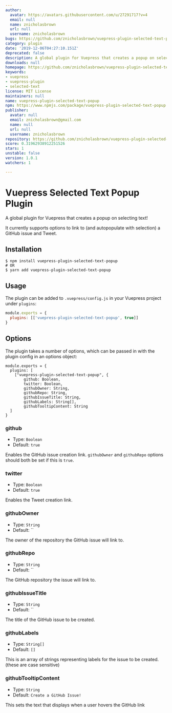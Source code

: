 ```yaml
---
author:
  avatar: https://avatars.githubusercontent.com/u/27291717?v=4
  email: null
  name: znicholasbrown
  url: null
  username: znicholasbrown
bugs: https://github.com/znicholasbrown/vuepress-plugin-selected-text-popup/issues
category: plugin
date: '2019-12-06T04:27:10.151Z'
deprecated: false
description: A global plugin for Vuepress that creates a popup on selecting text!
downloads: null
homepage: https://github.com/znicholasbrown/vuepress-plugin-selected-text-popup#readme
keywords:
- vuepress
- vuepress-plugin
- selected-text
license: MIT License
maintainers: null
name: vuepress-plugin-selected-text-popup
npm: https://www.npmjs.com/package/vuepress-plugin-selected-text-popup
publisher:
  avatar: null
  email: znicholasbrown@gmail.com
  name: null
  url: null
  username: znicholasbrown
repository: https://github.com/znicholasbrown/vuepress-plugin-selected-text-popup
score: 0.31962938912251526
stars: 1
unstable: false
version: 1.0.1
watchers: 1

---
```


# Vuepress Selected Text Popup Plugin

A global plugin for Vuepress that creates a popup on selecting text!

It currently supports options to link to (and autopopulate with selection) a GitHub issue and Tweet.

## Installation

```
$ npm install vuepress-plugin-selected-text-popup
# OR
$ yarn add vuepress-plugin-selected-text-popup
```

## Usage

The plugin can be added to `.vuepress/config.js` in your Vuepress project under `plugins`:

```javascript
module.exports = {
  plugins: [['vuepress-plugin-selected-text-popup', true]]
}
```

## Options

The plugin takes a number of options, which can be passed in with the plugin config in an options object:

```
module.exports = {
  plugins: [
    ["vuepress-plugin-selected-text-popup", {
        github: Boolean,
        twitter: Boolean,
        githubOwner: String,
        githubRepo: String,
        githubIssueTitle: String,
        githubLabels: String[],
        githubTooltipContent: String
  ]
}
```

### github

- Type: `Boolean`
- Default: `true`

Enables the GitHub issue creation link.
`githubOwner` and `githubRepo` options should both be set if this is `true`.

### twitter

- Type: `Boolean`
- Default: `true`

Enables the Tweet creation link.

### githubOwner

- Type: `String`
- Default: ``

The owner of the repository the GitHub issue will link to.

### githubRepo

- Type: `String`
- Default: ``

The GitHub repository the issue will link to.

### githubIssueTitle

- Type: `String`
- Default: ``

The title of the GitHub issue to be created.

### githubLabels

- Type: `String[]`
- Default: `[]`

This is an array of strings representing labels for the issue to be created. (these are case sensitive)

### githubTooltipContent

- Type: `String`
- Default: `Create a GitHub Issue!`

This sets the text that displays when a user hovers the GitHub link
